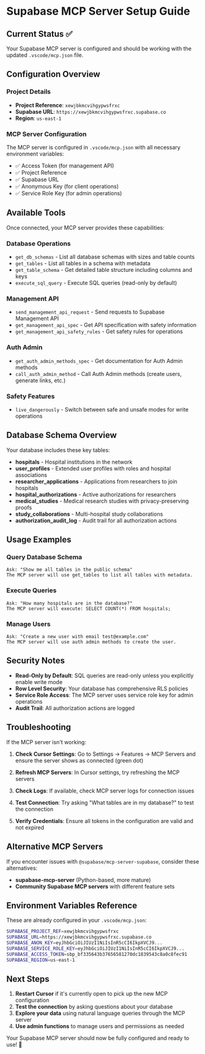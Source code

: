 # Supabase MCP Server Setup Guide

## Current Status ✅
Your Supabase MCP server is configured and should be working with the updated `.vscode/mcp.json` file.

## Configuration Overview

### Project Details
- **Project Reference**: `xewjbkmcvihgypwsfrxc`
- **Supabase URL**: `https://xewjbkmcvihgypwsfrxc.supabase.co`
- **Region**: `us-east-1`

### MCP Server Configuration
The MCP server is configured in `.vscode/mcp.json` with all necessary environment variables:
- ✅ Access Token (for management API)
- ✅ Project Reference
- ✅ Supabase URL
- ✅ Anonymous Key (for client operations)
- ✅ Service Role Key (for admin operations)

## Available Tools

Once connected, your MCP server provides these capabilities:

### Database Operations
- `get_db_schemas` - List all database schemas with sizes and table counts
- `get_tables` - List all tables in a schema with metadata
- `get_table_schema` - Get detailed table structure including columns and keys
- `execute_sql_query` - Execute SQL queries (read-only by default)

### Management API
- `send_management_api_request` - Send requests to Supabase Management API
- `get_management_api_spec` - Get API specification with safety information
- `get_management_api_safety_rules` - Get safety rules for operations

### Auth Admin
- `get_auth_admin_methods_spec` - Get documentation for Auth Admin methods
- `call_auth_admin_method` - Call Auth Admin methods (create users, generate links, etc.)

### Safety Features
- `live_dangerously` - Switch between safe and unsafe modes for write operations

## Database Schema Overview

Your database includes these key tables:
- **hospitals** - Hospital institutions in the network
- **user_profiles** - Extended user profiles with roles and hospital associations
- **researcher_applications** - Applications from researchers to join hospitals
- **hospital_authorizations** - Active authorizations for researchers
- **medical_studies** - Medical research studies with privacy-preserving proofs
- **study_collaborations** - Multi-hospital study collaborations
- **authorization_audit_log** - Audit trail for all authorization actions

## Usage Examples

### Query Database Schema
```
Ask: "Show me all tables in the public schema"
The MCP server will use get_tables to list all tables with metadata.
```

### Execute Queries
```
Ask: "How many hospitals are in the database?"
The MCP server will execute: SELECT COUNT(*) FROM hospitals;
```

### Manage Users
```
Ask: "Create a new user with email test@example.com"
The MCP server will use auth admin methods to create the user.
```

## Security Notes

- **Read-Only by Default**: SQL queries are read-only unless you explicitly enable write mode
- **Row Level Security**: Your database has comprehensive RLS policies
- **Service Role Access**: The MCP server uses service role key for admin operations
- **Audit Trail**: All authorization actions are logged

## Troubleshooting

If the MCP server isn't working:

1. **Check Cursor Settings**: Go to Settings → Features → MCP Servers and ensure the server shows as connected (green dot)

2. **Refresh MCP Servers**: In Cursor settings, try refreshing the MCP servers

3. **Check Logs**: If available, check MCP server logs for connection issues

4. **Test Connection**: Try asking "What tables are in my database?" to test the connection

5. **Verify Credentials**: Ensure all tokens in the configuration are valid and not expired

## Alternative MCP Servers

If you encounter issues with `@supabase/mcp-server-supabase`, consider these alternatives:
- **supabase-mcp-server** (Python-based, more mature)
- **Community Supabase MCP servers** with different feature sets

## Environment Variables Reference

These are already configured in your `.vscode/mcp.json`:

```bash
SUPABASE_PROJECT_REF=xewjbkmcvihgypwsfrxc
SUPABASE_URL=https://xewjbkmcvihgypwsfrxc.supabase.co
SUPABASE_ANON_KEY=eyJhbGciOiJIUzI1NiIsInR5cCI6IkpXVCJ9...
SUPABASE_SERVICE_ROLE_KEY=eyJhbGciOiJIUzI1NiIsInR5cCI6IkpXVCJ9...
SUPABASE_ACCESS_TOKEN=sbp_bf335643b37656581270dc1839543c8a0c8fec91
SUPABASE_REGION=us-east-1
```

## Next Steps

1. **Restart Cursor** if it's currently open to pick up the new MCP configuration
2. **Test the connection** by asking questions about your database
3. **Explore your data** using natural language queries through the MCP server
4. **Use admin functions** to manage users and permissions as needed

Your Supabase MCP server should now be fully configured and ready to use! 🚀 
